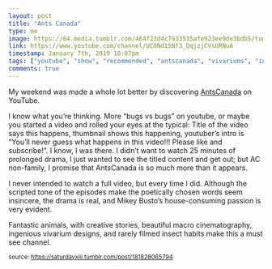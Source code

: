 ```yaml
---
layout: post
title: "Ants Canada"
type: me
image: https://64.media.tumblr.com/464f23d4c7933535afe923ee9de3bdb5/tumblr_pkzy92xjFT1rtskmu_r1_og_500.jpg
link: https://www.youtube.com/channel/UCONd1SNf3_QqjzjCVsURNuA
timestamp: January 7th, 2019 10:07pm
tags: ["youtube", "show", "recommended", "antscanada", "vivariums", "insect"]
comments: true
---
```

My weekend was made a whole lot better by discovering [AntsCanada](https://href.li/?https://www.youtube.com/channel/UCONd1SNf3_QqjzjCVsURNuA) on YouTube.

I know what you’re thinking.  More “bugs vs bugs” on youtube, or maybe you started a video and rolled your eyes at the typical: Title of the video says this happens, thumbnail shows this happening, youtuber’s intro is “You’ll never guess what happens in this video!!!  Please like and subscribe!”.  I know, I was there.  I didn’t want to watch 25 minutes of prolonged drama, I just wanted to see the titled content and get out; but AC non-family, I promise that AntsCanada is so much more than it appears.

I never intended to watch a full video, but every time I did.  Although the scripted tone of the episodes make the poetically chosen words seem insincere, the drama is real, and Mikey Busto’s house-consuming passion is very evident.

Fantastic animals, with creative stories, beautiful macro cinematography, ingenious vivarium designs, and rarely filmed insect habits make this a must see channel.
  
<small>source: https://saturdayxiii.tumblr.com/post/181828065794</small>
